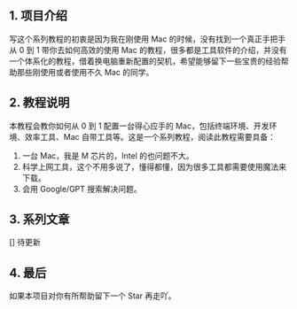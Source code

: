 ## 1. 项目介绍

写这个系列教程的初衷是因为我在刚使用 Mac 的时候，没有找到一个真正手把手从 0 到 1 带你去如何高效的使用 Mac 的教程，很多都是工具软件的介绍，并没有一个体系化的教程，借着换电脑重新配置的契机，希望能够留下一些宝贵的经验帮助那些刚使用或者使用不久 Mac 的同学。

## 2. 教程说明

本教程会教你如何从 0 到 1 配置一台得心应手的 Mac，包括终端环境、开发环境、效率工具、Mac 自带工具等。这是一个系列教程，阅读此教程需要具备：

1. 一台 Mac，我是 M 芯片的，Intel 的也问题不大。
2. 科学上网工具，这个不用多说了，懂得都懂，因为很多工具都需要使用魔法来下载。
3. 会用 Google/GPT 搜索解决问题。

## 3. 系列文章

[] 待更新

## 4. 最后

如果本项目对你有所帮助留下一个 Star 再走吖。
